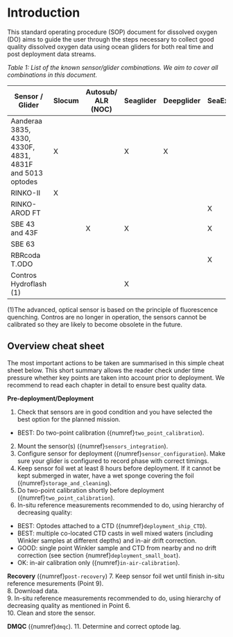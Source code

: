 # Introduction

This standard operating procedure (SOP) document for dissolved oxygen (DO) aims to guide the user through the steps necessary to collect good quality dissolved oxygen data using ocean gliders for both real time and post deployment data streams.

*Table 1: List of the known sensor/glider combinations. We aim to cover all combinations in this document.*

| Sensor / Glider  |  Slocum |  Autosub/ ALR (NOC) |  Seaglider | Deepglider  |  SeaExplorer |  Spray |  Information |
|---|---|---|---|---|---|---|---|
| Aanderaa 3835, 4330, 4330F, 4831, 4831F and 5013 optodes  | X |   | X | X |   |   | [Link](https://www.aanderaa.com/productsdetail.php?Oxygen-Optodes-2) |
| RINKO-II  | X |   |   |   |   |  | [Link](https://www.jfe-advantech.co.jp/eng/ocean/rinko/rinko22d.html) |
| RINKO- AROD FT  |   |   |   |   | X |   | [Link](https://www.jfe-advantech.co.jp/eng/ocean/rinko/rinko-ft.html) |
| SBE 43 and 43F  |   | X | X |   | X |   | [Link](https://www.seabird.com/sbe-43-dissolved-oxygen-sensor-with-titanium-housing-mcbh-connector-0-5-mil-profiling-membrane-standard-43-plenum/product?id=54627923854) |
| SBE 63  |   |   |   |   |   | X | [Link](https://www.seabird.com/oxygen-sensors/sbe-63-optical-dissolved-oxygen-sensor/family?productCategoryId=54627869933) |
|  RBRcoda T.ODO |   |   |   |   | X |   | [Link](https://rbr-global.com/products/sensors/rbrcoda-odo) |
|  Contros Hydroflash (1) |   |   | X |   |   |   | [Link](https://www.kongsberg.com/globalassets/maritime/km-products/product-documents/hydroflash-accurate-fast-and-versatile-oxygen-optode/Download) |

(1)The advanced, optical sensor is based on the principle of fluorescence quenching. Contros are no longer in operation, the sensors cannot be calibrated so they are likely to become obsolete in the future. 

## Overview cheat sheet
The most important actions to be taken are summarised in this simple cheat sheet below.
This short summary allows the reader check under time pressure whether key points are taken into account prior to deployment.
We recommend to read each chapter in detail to ensure best quality data.

**Pre-deployment/Deployment**
1. Check that sensors are in good condition and you have selected the best option for the planned mission.
- BEST: Do two-point calibration ({numref}`two_point_calibration`).
2. Mount the sensor(s) ({numref}`sensors_integration`).   
3. Configure sensor for deployment ({numref}`sensor_configuration`). Make sure your glider is configured to record phase with correct timings.  
4. Keep sensor foil wet at least 8 hours before deployment. If it cannot be kept submerged in water, have a wet sponge covering the foil ({numref}`storage_and_cleaning`).  
5. Do two-point calibration shortly before deployment ({numref}`two_point_calibration`).  
6. In-situ reference measurements recommended to do, using hierarchy of decreasing quality:
  - BEST: Optodes attached to a CTD ({numref}`deployment_ship_CTD`). 
  - BEST: multiple co-located CTD casts in well mixed waters (including Winkler samples at different depths) and in-air drift correction.
  - GOOD: single point Winkler sample and CTD from nearby and no drift correction (see section {numref}`deployment_small_boat`).
  - OK: in-air calibration only ({numref}`in-air-calibration`).

**Recovery** ({numref}`post-recovery`)
7. Keep sensor foil wet until finish in-situ reference mesurements (Point 9).  
8. Download data.  
9. In-situ reference measurements recommended to do, using hierarchy of decreasing quality as mentioned in Point 6.  
10. Clean and store the sensor.  

**DMQC** ({numref}`dmqc`).
11. Determine and correct optode lag. 
